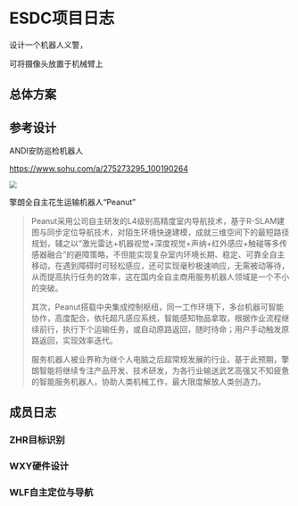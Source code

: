 # ESDC项目日志

设计一个机器人义警，

可将摄像头放置于机械臂上



## 总体方案



## 参考设计

ANDI安防巡检机器人

https://www.sohu.com/a/275273295_100190264

<img src="http://5b0988e595225.cdn.sohucs.com/images/20181114/070520622a5a4c67b6218c41c8bcdb9a.jpeg" style="zoom:80%;" />

擎朗全自主花生运输机器人“Peanut”

> Peanut采用公司自主研发的L4级别高精度室内导航技术，基于R-SLAM建图与同步定位导航技术，对陌生环境快速建模，成就三维空间下的最短路径规划，辅之以“激光雷达+机器视觉+深度视觉+声纳+红外感应+触碰等多传感器融合”的避障策略，不但能实现复杂室内环境长期、稳定、可靠全自主移动，在遇到障碍时可轻松感应，还可实现毫秒极速响应，无需被动等待，从而提高执行任务的效率，这在国内全自主商用服务机器人领域是一个不小的突破。
>
> 其次，Peanut搭载中央集成控制枢纽，同一工作环境下，多台机器可智能协作，高度配合，依托超凡感应系统，智能感知物品拿取，根据作业流程继续前行，执行下个运输任务，或自动原路返回，随时待命；用户手动触发原路返回，实现效率迭代。
>
> 服务机器人被业界称为继个人电脑之后超常规发展的行业。基于此预期，擎朗智能将继续专注产品开发、技术研发，为各行业输送武艺高强又不知疲惫的智能服务机器人，协助人类机械工作，最大限度解放人类创造力。

## 成员日志

### ZHR目标识别



### WXY硬件设计



### WLF自主定位与导航

